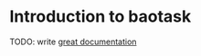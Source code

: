 # Introduction to baotask

TODO: write [great documentation](http://jacobian.org/writing/great-documentation/what-to-write/)
